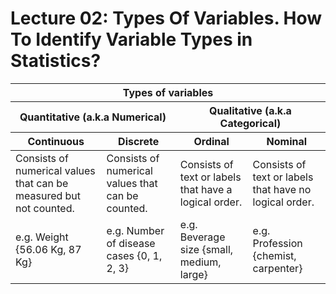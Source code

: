 # Lecture 02: Types Of Variables. How To Identify Variable Types in Statistics?

<table>
  <thead>
    <tr>
      <th colspan="4">Types of variables</th>
    </tr>
    <tr>
      <th colspan="2">Quantitative (a.k.a Numerical)</th>
      <th colspan="2">Qualitative (a.k.a Categorical)</th>
    </tr>
    <tr>
      <th>Continuous</th>
      <th>Discrete</th>
      <th>Ordinal</th>
      <th>Nominal</th>
    </tr>
  </thead>
  <tbody>
    <tr>
      <td>Consists of numerical values that can be measured but not counted.</td>
      <td>Consists of numerical values that can be counted.</td>
      <td>Consists of text or labels that have a logical order.</td>
      <td>Consists of text or labels that have no logical order.</td>
    </tr>
    <tr>
      <td>e.g. Weight {56.06 Kg, 87 Kg}</td>
      <td>e.g. Number of disease cases {0, 1, 2, 3}</td>
      <td>e.g. Beverage size {small, medium, large}</td>
      <td>e.g. Profession {chemist, carpenter}</td>
    </tr>
  </tbody>
</table>
